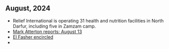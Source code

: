 ## August, 2024
- Relief International is operating 31 health and nutrition facilities in North Darfur, including five in Zamzam camp.
- [Mark Atterton reports: August 13](https://www.ri.org/el-fasher-is-bleeding-but-clinics-are-overwhelmed-and-lacking-supplies/)
- [El Fasher encircled](https://www.ri.org/el-fasher-missiles-and-military-drones-used-for-first-time-last-remaining-hospital-gravely-damaged-and-severe-storms-further-worsen-situation/)
- 